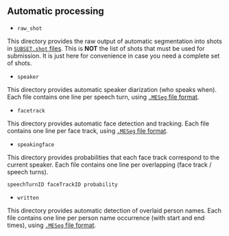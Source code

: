 
## Automatic processing

* `raw_shot`

 This directory provides the raw output of automatic segmentation into shots in [`SUBSET.shot` files](https://github.com/MediaevalPersonDiscoveryTask/evaluation/wiki/File-format#shots-shot).
 This is **NOT** the list of shots that must be used for submission.
 It is just here for convenience in case you need a complete set of shots.

* `speaker`

 This directory provides automatic speaker diarization (who speaks when). 
 Each file contains one line per speech turn, using [`.MESeg` file format](https://github.com/MediaevalPersonDiscoveryTask/metadata/wiki/file-format#temporal-segmentation-meseg). 

* `facetrack`

 This directory provides automatic face detection and tracking. Each file contains one line per face track, using [`.MESeg` file format](https://github.com/MediaevalPersonDiscoveryTask/metadata/wiki/file-format#temporal-segmentation-meseg).

* `speakingface`

 This directory provides probabilities that each face track correspond to the current speaker. Each file contains one line per overlapping (face track / speech turns).

 ```
speechTurnID faceTrackID probability
 ```

* `written`

 This directory provides automatic detection of overlaid person names. Each file contains one line per person name occurrence (with start and end times), using [`.MESeg` file format](https://github.com/MediaevalPersonDiscoveryTask/metadata/wiki/file-format#temporal-segmentation-meseg).

